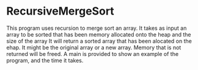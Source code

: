 # RecursiveMergeSort
This program uses recursion to merge sort an array.
It takes as input an array to be sorted that has been memory allocated onto the heap and the size of the array
It will return a sorted array that has been alocated on the ehap. It might be the original array or a new array.
Memory that is not returned will be freed. 
A main is provided to show an example of the program, and the time it takes.
